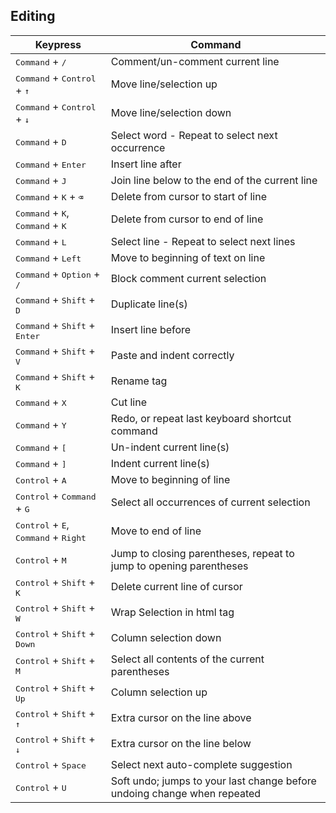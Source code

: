 ## Editing

| Keypress | Command |
|---|---|
| <kbd>Command</kbd> + <kbd>/</kbd> | Comment/un-comment current line |
| <kbd>Command</kbd> + <kbd>Control</kbd> + <kbd>↑</kbd> | Move line/selection up |
| <kbd>Command</kbd> + <kbd>Control</kbd> + <kbd>↓</kbd> | Move line/selection down |
| <kbd>Command</kbd> + <kbd>D</kbd> | Select word - Repeat to select next occurrence |
| <kbd>Command</kbd> + <kbd>Enter</kbd> | Insert line after |
| <kbd>Command</kbd> + <kbd>J</kbd> | Join line below to the end of the current line |
| <kbd>Command</kbd> + <kbd>K</kbd> + <kbd>⌫</kbd> | Delete from cursor to start of line |
| <kbd>Command</kbd> + <kbd>K</kbd>, <kbd>Command</kbd> + <kbd>K</kbd> | Delete from cursor to end of line |
| <kbd>Command</kbd> + <kbd>L</kbd> | Select line - Repeat to select next lines |
| <kbd>Command</kbd> + <kbd>Left</kbd> | Move to beginning of text on line |
| <kbd>Command</kbd> + <kbd>Option</kbd> + <kbd>/</kbd> | Block comment current selection |
| <kbd>Command</kbd> + <kbd>Shift</kbd> + <kbd>D</kbd> | Duplicate line(s) |
| <kbd>Command</kbd> + <kbd>Shift</kbd> + <kbd>Enter</kbd> | Insert line before |
| <kbd>Command</kbd> + <kbd>Shift</kbd> + <kbd>V</kbd> | Paste and indent correctly |
| <kbd>Command</kbd> + <kbd>Shift</kbd> + <kbd>K</kbd> | Rename tag |
| <kbd>Command</kbd> + <kbd>X</kbd> | Cut line |
| <kbd>Command</kbd> + <kbd>Y</kbd> | Redo, or repeat last keyboard shortcut command |
| <kbd>Command</kbd> + <kbd>[</kbd> | Un-indent current line(s) |
| <kbd>Command</kbd> + <kbd>]</kbd> | Indent current line(s) |
| <kbd>Control</kbd> + <kbd>A</kbd> | Move to beginning of line |
| <kbd>Control</kbd> + <kbd>Command</kbd> + <kbd>G</kbd> | Select all occurrences of current selection |
| <kbd>Control</kbd> + <kbd>E</kbd>, <kbd>Command</kbd> + <kbd>Right</kbd> | Move to end of line |
| <kbd>Control</kbd> + <kbd>M</kbd> | Jump to closing parentheses, repeat to jump to opening parentheses |
| <kbd>Control</kbd> + <kbd>Shift</kbd> +  <kbd>K</kbd> | Delete current line of cursor |
| <kbd>Control</kbd> + <kbd>Shift</kbd> +  <kbd>W</kbd> | Wrap  Selection in html tag |
| <kbd>Control</kbd> + <kbd>Shift</kbd> + <kbd>Down</kbd> | Column selection down |
| <kbd>Control</kbd> + <kbd>Shift</kbd> + <kbd>M</kbd> | Select all contents of the current parentheses |
| <kbd>Control</kbd> + <kbd>Shift</kbd> + <kbd>Up</kbd> | Column selection up |
| <kbd>Control</kbd> + <kbd>Shift</kbd> + <kbd>↑</kbd> | Extra cursor on the line above |
| <kbd>Control</kbd> + <kbd>Shift</kbd> + <kbd>↓</kbd> | Extra cursor on the line below |
| <kbd>Control</kbd> + <kbd>Space</kbd> | Select next auto-complete suggestion |
| <kbd>Control</kbd> + <kbd>U</kbd> | Soft undo; jumps to your last change before undoing change when repeated |
